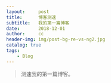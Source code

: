 ```yaml
---
layout:     post
title:      博客测速
subtitle:   我的第一篇博客
date:       2018-12-01
author:     cc
header-img: img/post-bg-re-vs-ng2.jpg
catalog: true
tags:
    - Blog
---
```


> 测速我的第一篇博客。
> 


